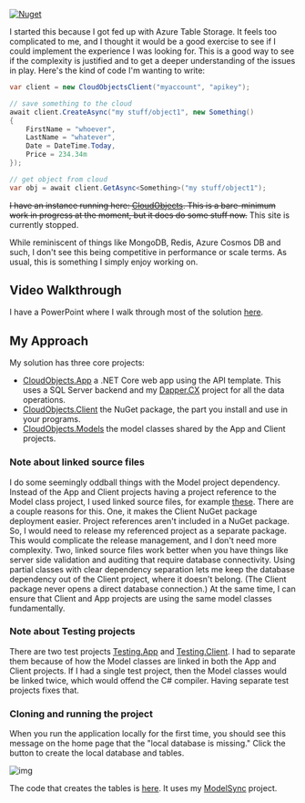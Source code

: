 [![Nuget](https://img.shields.io/nuget/v/AO.CloudObjects.Client)](https://www.nuget.org/packages/AO.CloudObjects.Client/)

I started this because I got fed up with Azure Table Storage. It feels too complicated to me, and I thought it would be a good exercise to see if I could implement the experience I was looking for. This is a good way to see if the complexity is justified and to get a deeper understanding of the issues in play. Here's the kind of code I'm wanting to write:

```csharp
var client = new CloudObjectsClient("myaccount", "apikey");

// save something to the cloud
await client.CreateAsync("my stuff/object1", new Something() 
{
    FirstName = "whoever",
    LastName = "whatever",
    Date = DateTime.Today,
    Price = 234.34m
});

// get object from cloud
var obj = await client.GetAsync<Something>("my stuff/object1");
```
~~I have an instance running here: [CloudObjects](https://cloudobjects.azurewebsites.net/). This is a bare-minimum work in progress at the moment, but it does do some stuff now.~~ This site is currently stopped.

While reminiscent of things like MongoDB, Redis, Azure Cosmos DB and such, I don't see this being competitive in performance or scale terms. As usual, this is something I simply enjoy working on.

## Video Walkthrough
I have a PowerPoint where I walk through most of the solution [here](https://1drv.ms/v/s!AvguHRnyJtWMma8dGYw1diRp8Bre4g?e=bCxffe).

## My Approach
My solution has three core projects:
- [CloudObjects.App](https://github.com/adamfoneil/CloudObjects/tree/master/CloudObjects.App) a .NET Core web app using the API template. This uses a SQL Server backend and my [Dapper.CX](https://github.com/adamfoneil/Dapper.CX) project for all the data operations.
- [CloudObjects.Client](https://github.com/adamfoneil/CloudObjects/tree/master/CloudObjects.Client) the NuGet package, the part you install and use in your programs.
- [CloudObjects.Models](https://github.com/adamfoneil/CloudObjects/tree/master/CloudObjects.Models) the model classes shared by the App and Client projects.

### Note about linked source files
I do some seemingly oddball things with the Model project dependency. Instead of the App and Client projects having a project reference to the Model class project, I used linked source files, for example [these](https://github.com/adamfoneil/CloudObjects/blob/master/CloudObjects.Client/CloudObjects.Client.csproj#L17-L23). There are a couple reasons for this. One, it makes the Client NuGet package deployment easier. Project references aren't included in a NuGet package. So, I would need to release my referenced project as a separate package. This would complicate the release management, and I don't need more complexity. Two, linked source files work better when you have things like server side validation and auditing that require database connectivity. Using partial classes with clear dependency separation lets me keep the database dependency out of the Client project, where it doesn't belong. (The Client package never opens a direct database connection.) At the same time, I can ensure that Client and App projects are using the same model classes fundamentally.

### Note about Testing projects
There are two test projects [Testing.App](https://github.com/adamfoneil/CloudObjects/tree/master/Testing.App) and [Testing.Client](https://github.com/adamfoneil/CloudObjects/tree/master/Testing.Client). I had to separate them because of how the Model classes are linked in both the App and Client projects. If I had a single test project, then the Model classes would be linked twice, which would offend the C# compiler. Having separate test projects fixes that.

### Cloning and running the project
When you run the application locally for the first time, you should see this message on the home page that the "local database is missing." Click the button to create the local database and tables.

![img](https://adamosoftware.blob.core.windows.net:443/images/cloud-obj.png)

The code that creates the tables is [here](https://github.com/adamfoneil/CloudObjects/blob/master/CloudObjects.App/Controllers/HomeController.cs#L69). It uses my [ModelSync](https://github.com/adamfoneil/ModelSync) project.
